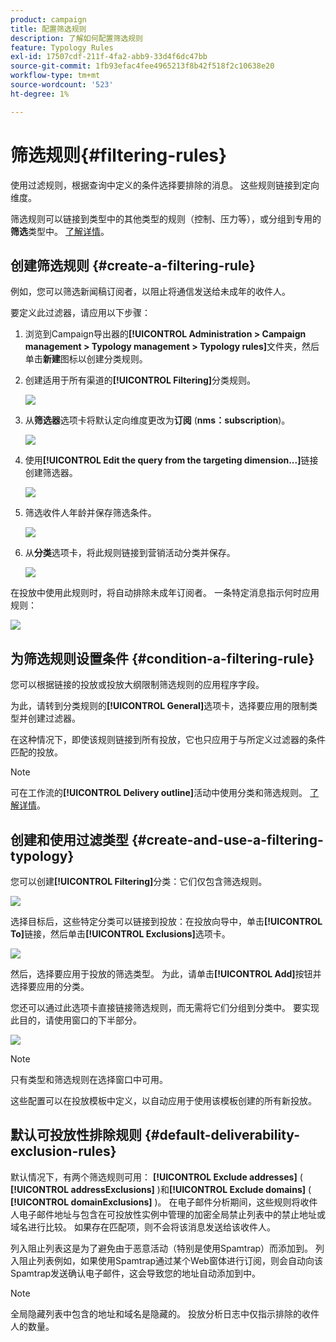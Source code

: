 ```yaml
---
product: campaign
title: 配置筛选规则
description: 了解如何配置筛选规则
feature: Typology Rules
exl-id: 17507cdf-211f-4fa2-abb9-33d4f6dc47bb
source-git-commit: 1fb93efac4fee4965213f8b42f518f2c10638e20
workflow-type: tm+mt
source-wordcount: '523'
ht-degree: 1%

---
```


# 筛选规则{#filtering-rules}

使用过滤规则，根据查询中定义的条件选择要排除的消息。 这些规则链接到定向维度。

筛选规则可以链接到类型中的其他类型的规则（控制、压力等），或分组到专用的&#x200B;**筛选**&#x200B;类型中。 [了解详情](#create-and-use-a-filtering-typology)。

## 创建筛选规则 {#create-a-filtering-rule}

例如，您可以筛选新闻稿订阅者，以阻止将通信发送给未成年的收件人。

要定义此过滤器，请应用以下步骤：

1. 浏览到Campaign导出器的&#x200B;**[!UICONTROL Administration > Campaign management > Typology management > Typology rules]**&#x200B;文件夹，然后单击&#x200B;**新建**&#x200B;图标以创建分类规则。
1. 创建适用于所有渠道的&#x200B;**[!UICONTROL Filtering]**&#x200B;分类规则。

   ![](assets/campaign_opt_create_filter_01.png)

1. 从&#x200B;**筛选器**&#x200B;选项卡将默认定向维度更改为&#x200B;**订阅** (**nms：subscription**)。

   ![](assets/campaign_opt_create_filter_02.png)

1. 使用&#x200B;**[!UICONTROL Edit the query from the targeting dimension...]**&#x200B;链接创建筛选器。

   ![](assets/campaign_opt_create_filter_03.png)

1. 筛选收件人年龄并保存筛选条件。

   ![](assets/campaign_opt_create_filter_03b.png)

1. 从&#x200B;**分类**&#x200B;选项卡，将此规则链接到营销活动分类并保存。

   ![](assets/campaign_opt_create_filter_04.png)

在投放中使用此规则时，将自动排除未成年订阅者。 一条特定消息指示何时应用规则：

![](assets/campaign_opt_create_filter_05.png)

## 为筛选规则设置条件 {#condition-a-filtering-rule}

您可以根据链接的投放或投放大纲限制筛选规则的应用程序字段。

为此，请转到分类规则的&#x200B;**[!UICONTROL General]**&#x200B;选项卡，选择要应用的限制类型并创建过滤器。
<!--
![](assets/campaign_opt_create_filter_06.png)
-->


在这种情况下，即使该规则链接到所有投放，它也只应用于与所定义过滤器的条件匹配的投放。

>[!NOTE]
>
>可在工作流的&#x200B;**[!UICONTROL Delivery outline]**&#x200B;活动中使用分类和筛选规则。 [了解详情](../workflow/delivery-outline.md)。

## 创建和使用过滤类型 {#create-and-use-a-filtering-typology}

您可以创建&#x200B;**[!UICONTROL Filtering]**&#x200B;分类：它们仅包含筛选规则。

![](assets/campaign_opt_create_typo_filtering.png)

选择目标后，这些特定分类可以链接到投放：在投放向导中，单击&#x200B;**[!UICONTROL To]**&#x200B;链接，然后单击&#x200B;**[!UICONTROL Exclusions]**&#x200B;选项卡。

![](assets/campaign_opt_apply_typo_filtering.png)

然后，选择要应用于投放的筛选类型。 为此，请单击&#x200B;**[!UICONTROL Add]**&#x200B;按钮并选择要应用的分类。

您还可以通过此选项卡直接链接筛选规则，而无需将它们分组到分类中。 要实现此目的，请使用窗口的下半部分。

![](assets/campaign_opt_select_typo_filtering.png)

>[!NOTE]
>
>只有类型和筛选规则在选择窗口中可用。
>
>这些配置可以在投放模板中定义，以自动应用于使用该模板创建的所有新投放。
>

## 默认可投放性排除规则 {#default-deliverability-exclusion-rules}

默认情况下，有两个筛选规则可用： **[!UICONTROL Exclude addresses]** ( **[!UICONTROL addressExclusions]** )和&#x200B;**[!UICONTROL Exclude domains]** ( **[!UICONTROL domainExclusions]** )。 在电子邮件分析期间，这些规则将收件人电子邮件地址与包含在可投放性实例中管理的加密全局禁止列表中的禁止地址或域名进行比较。 如果存在匹配项，则不会将该消息发送给该收件人。

列入阻止列表这是为了避免由于恶意活动（特别是使用Spamtrap）而添加到。 列入阻止列表例如，如果使用Spamtrap通过某个Web窗体进行订阅，则会自动向该Spamtrap发送确认电子邮件，这会导致您的地址自动添加到中。

>[!NOTE]
>
>全局隐藏列表中包含的地址和域名是隐藏的。 投放分析日志中仅指示排除的收件人的数量。
